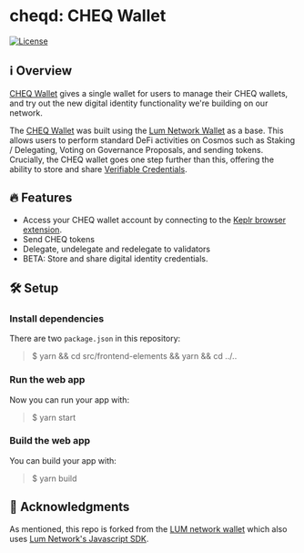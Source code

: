 # cheqd: CHEQ Wallet

[![License](https://img.shields.io/badge/License-Apache%202.0-blue.svg)](https://opensource.org/licenses/Apache-2.0)

## ℹ️ Overview

[CHEQ Wallet](https://wallet.cheqd.io) gives a single wallet for users to manage their CHEQ wallets, and try out the new digital identity functionality we're building on our network.

The [CHEQ Wallet](https://wallet.cheqd.io) was built using the [Lum Network Wallet](https://wallet.lum.network/home) as a base. This allows users to perform standard DeFi activities on Cosmos such as Staking / Delegating, Voting on Governance Proposals, and sending tokens. Crucially, the CHEQ wallet goes one step further than this, offering the ability to store and share [Verifiable Credentials](https://learn.cheqd.io/overview/introduction-to-decentralised-identity/what-is-a-verifiable-credential-vc). 

## 🔥 Features

- Access your CHEQ wallet account by connecting to the [Keplr browser extension](https://keplr.app).
- Send CHEQ tokens
- Delegate, undelegate and redelegate to validators
- BETA: Store and share digital identity credentials.

## 🛠 Setup

### Install dependencies

There are two `package.json` in this repository:

> $ yarn && cd src/frontend-elements && yarn && cd ../..

### Run the web app

Now you can run your app with:

> $ yarn start

### Build the web app

You can build your app with:

> $ yarn build

## 🙌 Acknowledgments

As mentioned, this repo is forked from the [LUM network wallet](https://github.com/lum-network/wallet) which also uses [Lum Network's Javascript SDK](https://github.com/lum-network/sdk-javascript).
